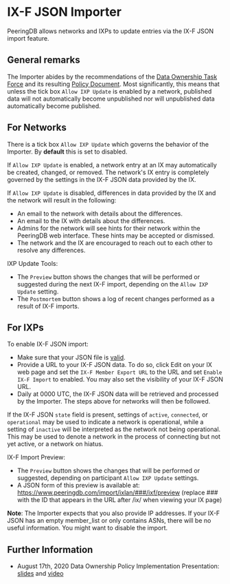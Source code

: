 # IX-F JSON Importer
PeeringDB allows networks and IXPs to update entries via the IX-F JSON import feature.

## General remarks
The Importer abides by the recommendations of the [Data Ownership Task Force](/taskforce/dataownership) and its resulting [Policy Document](/gov/misc/2020-04-06_PeeringDB_Data_Ownership_Policy_Document_v1.0.pdf). Most significantly, this means that unless the tick box `Allow IXP Update` is enabled by a network, published data will not automatically become unpublished nor will unpublished data automatically become published.

## For Networks
There is a tick box `Allow IXP Update` which governs the behavior of the Importer. By **default** this is set to disabled.

If `Allow IXP Update` is enabled, a network entry at an IX may automatically be created, changed, or removed. The network's IX entry is completely governed by the settings in the IX-F JSON data provided by the IX.

If `Allow IXP Update` is disabled, differences in data provided by the IX and the network will result in the following:

- An email to the network with details about the differences.
- An email to the IX with details about the differences.
- Admins for the network will see hints for their network within the PeeringDB web interface. These hints may be accepted or dismissed.
- The network and the IX are encouraged to reach out to each other to resolve any differences.

IXP Update Tools:

- The `Preview` button shows the changes that will be performed or suggested during the next IX-F import, depending on the `Allow IXP Update` setting.
- The `Postmortem` button shows a log of recent changes performed as a result of IX-F imports.

## For IXPs
To enable IX-F JSON import:

- Make sure that your JSON file is [valid](https://www.ixpdb.net/en/validator/).
- Provide a URL to your IX-F JSON data. To do so, click Edit on your IX web page and set the `IX-F Member Export URL` to the URL and set `Enable IX-F Import` to enabled. You may also set the visibility of your IX-F JSON URL.
- Daily at 0000 UTC, the IX-F JSON data will be retrieved and processed by the Importer. The steps above for networks will then be followed.

If the IX-F JSON `state` field is present, settings of `active`, `connected`, or `operational` may be used to indicate a network is operational, while a setting of `inactive` will be interpreted as the network not being operational. This may be used to denote a network in the process of connecting but not yet active, or a network on hiatus.

IX-F Import Preview:

- The `Preview` button shows the changes that will be performed or suggested, depending on participant `Allow IXP Update` settings.
- A JSON form of this preview is available at: https://www.peeringdb.com/import/ixlan/###/ixf/preview (replace ### with the ID that appears in the URL after /ix/ when viewing your IX page)

**Note**: The Importer expects that you also provide IP addresses. If your IX-F JSON has an empty member_list or only contains ASNs, there will be no useful information. You might want to disable the import.

## Further Information
- August 17th, 2020 Data Ownership Policy Implementation Presentation: [slides](/presentation/20200817-dtf-implementation.pdf) and [video](https://youtu.be/mtT_HojbIPs)
